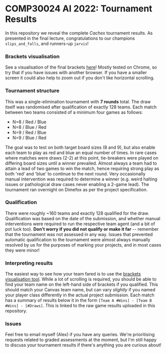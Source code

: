 # COMP30024 AI 2022: Tournament Results

In this repository we reveal the complete *Cachex* tournament results. As presented in the final lecture, congratulations to our champions ```slips_and_falls```, and runners-up ```jarvis```!

### Brackets visualisation
See a visualisation of the final brackets [here](https://alzab.github.io/AI-2022-Tournament/)! Mostly tested on Chrome, so try that if you have issues with another browser. If you have a smaller screen it could also help to zoom out if you don't like horizontal scrolling.

### Tournament structure
This was a single-elimination tournament with **7 rounds** total. The draw itself was randomised after qualification of exactly 128 teams. Each match between two teams consisted of a minimum four games as follows:

- N=8 / Red / Blue
- N=8 / Blue / Red
- N=9 / Red / Blue
- N=9 / Blue / Red

The goal was to test on both target board sizes (8 and 9), but also enable each team to play as red and blue an equal number of times. In rare cases where matches were draws (2-2) at this point, tie-breakers were played on differing board sizes until a winner prevailed. Almost always a team had to attain a lead of two games to win the match, hence requiring strong play as both 'red' and 'blue' to continue to the next round. Very occasionally manual intervention was required to determine a winner (e.g. weird halting issues or pathological draw cases never enabling a 2-game lead). The tournament ran overnight on Dimefox as per the project specification.

### Qualification
There were roughly ~160 teams and exactly 128 qualified for the draw. Qualification was based on the date of the submission, and whether manual interventions were required to run the respective team agent (and a bit of pot luck too). **Don't worry if you did not qualify or make it far** -- remember that the tournament was not assessed in any way. Issues that prevented automatic qualification to the tournament were almost always manually resolved by us for the purposes of marking your projects, and in most cases they were minor!

### Interpreting results
The easiest way to see how your team fared is to use the [brackets visualisation tool](https://alzab.github.io/AI-2022-Tournament/). While a lot of scrolling is required, you should be able to find your team name on the left-hand side of brackets if you qualified. This should match your Canvas team name, but can vary *slightly* if you named your player class differently in the actual project submission. Each match has a summary of results below it in the form ```[Team A #Wins] - [Team B #Wins] - [#Draws]```. This is linked to the raw game results uploaded in this repository.

### Issues
Feel free to email myself (Alex) if you have any queries. We're prioritising requests related to graded assessments at the moment, but I'm still happy to discuss your tournament results if there's anything you are curious about!



